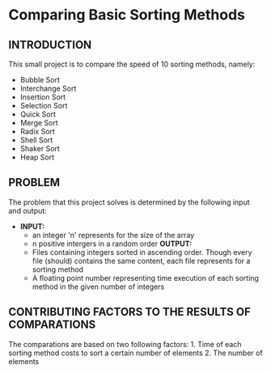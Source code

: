 # Comparing Basic Sorting Methods
## **INTRODUCTION**
This small project is to compare the speed of 10 sorting methods, namely: 
*    Bubble Sort 
*    Interchange Sort
*    Insertion Sort
*    Selection Sort
*    Quick Sort
*    Merge Sort
*    Radix Sort
*    Shell Sort
*    Shaker Sort 
*    Heap Sort 
## **PROBLEM**
The problem that this project solves is determined by the following input and output:
*    **INPUT:** 
        + an integer 'n' represents for the size of the array
        + n positive intergers in a random order
    **OUTPUT:**
        + Files containing integers sorted in ascending order. 
            Though every file (should) contains the same content, each file represents for a sorting method
        + A floating point number representing time execution of each sorting method in the given number of integers

## CONTRIBUTING FACTORS TO THE RESULTS OF COMPARATIONS    
The comparations are based on two following factors: 
    1. Time of each sorting method costs to sort a certain number of elements 
    2. The number of elements